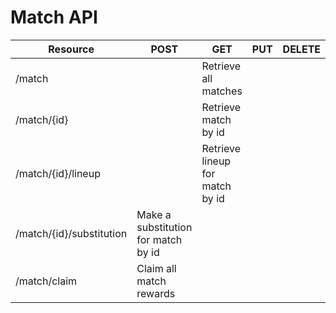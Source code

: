 # Match API

| Resource               	| POST                                	| GET                             	| PUT 	| DELETE 	|
|------------------------	|-------------------------------------	|---------------------------------	|-----	|--------	|
| /match                 	|                                     	| Retrieve all matches            	|     	|        	|
| /match/{id}              	|                                     	| Retrieve match by id            	|     	|        	|
| /match/{id}/lineup       	|                                     	| Retrieve lineup for match by id 	|     	|        	|
| /match/{id}/substitution 	| Make a substitution for match by id 	|                                 	|     	|        	|
| /match/claim           	| Claim all match rewards               |                                 	|     	|        	|